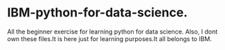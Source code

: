 # IBM-python-for-data-science.
All the beginner exercise for learning python for data science.
Also, I dont own these files.It is here just for learning purposes.It all belongs to IBM.
